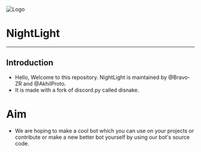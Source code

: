 ![Logo](https://github.com/AkhilProto/Akhils-Servant-Discord-Bot/assets/102037087/63725963-bf13-4ac9-b604-90a5ee004282)


# NightLight
<hr>

## Introduction
- Hello, Welcome to this repository. NightLight is maintained by @Bravo-ZR and @AkhilProto.
- It is made with a fork of discord.py called disnake.
# Aim
- We are hoping to make a cool bot which you can use on your projects or contribute or make a new better bot yourself by using our bot's source code.



